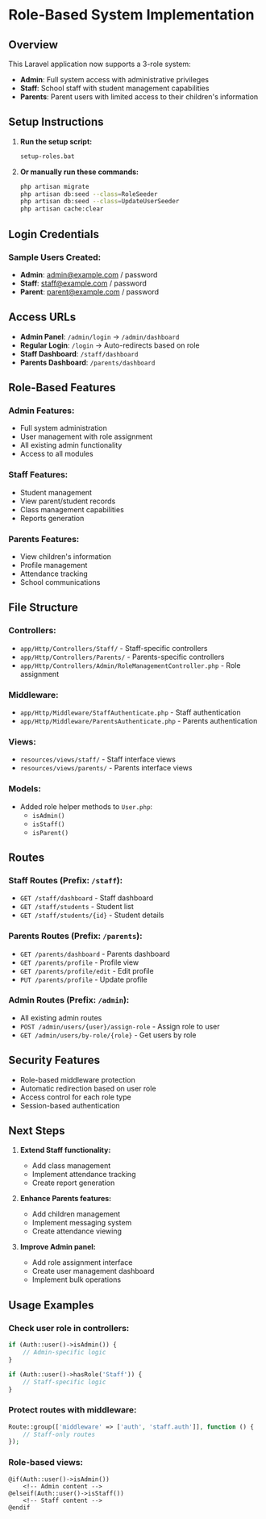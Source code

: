 # Role-Based System Implementation

## Overview
This Laravel application now supports a 3-role system:
- **Admin**: Full system access with administrative privileges
- **Staff**: School staff with student management capabilities  
- **Parents**: Parent users with limited access to their children's information

## Setup Instructions

1. **Run the setup script:**
   ```bash
   setup-roles.bat
   ```

2. **Or manually run these commands:**
   ```bash
   php artisan migrate
   php artisan db:seed --class=RoleSeeder
   php artisan db:seed --class=UpdateUserSeeder
   php artisan cache:clear
   ```

## Login Credentials

### Sample Users Created:
- **Admin**: admin@example.com / password
- **Staff**: staff@example.com / password  
- **Parent**: parent@example.com / password

## Access URLs

- **Admin Panel**: `/admin/login` → `/admin/dashboard`
- **Regular Login**: `/login` → Auto-redirects based on role
- **Staff Dashboard**: `/staff/dashboard`
- **Parents Dashboard**: `/parents/dashboard`

## Role-Based Features

### Admin Features:
- Full system administration
- User management with role assignment
- All existing admin functionality
- Access to all modules

### Staff Features:
- Student management
- View parent/student records
- Class management capabilities
- Reports generation

### Parents Features:
- View children's information
- Profile management
- Attendance tracking
- School communications

## File Structure

### Controllers:
- `app/Http/Controllers/Staff/` - Staff-specific controllers
- `app/Http/Controllers/Parents/` - Parents-specific controllers
- `app/Http/Controllers/Admin/RoleManagementController.php` - Role assignment

### Middleware:
- `app/Http/Middleware/StaffAuthenticate.php` - Staff authentication
- `app/Http/Middleware/ParentsAuthenticate.php` - Parents authentication

### Views:
- `resources/views/staff/` - Staff interface views
- `resources/views/parents/` - Parents interface views

### Models:
- Added role helper methods to `User.php`:
  - `isAdmin()`
  - `isStaff()`
  - `isParent()`

## Routes

### Staff Routes (Prefix: `/staff`):
- `GET /staff/dashboard` - Staff dashboard
- `GET /staff/students` - Student list
- `GET /staff/students/{id}` - Student details

### Parents Routes (Prefix: `/parents`):
- `GET /parents/dashboard` - Parents dashboard  
- `GET /parents/profile` - Profile view
- `GET /parents/profile/edit` - Edit profile
- `PUT /parents/profile` - Update profile

### Admin Routes (Prefix: `/admin`):
- All existing admin routes
- `POST /admin/users/{user}/assign-role` - Assign role to user
- `GET /admin/users/by-role/{role}` - Get users by role

## Security Features

- Role-based middleware protection
- Automatic redirection based on user role
- Access control for each role type
- Session-based authentication

## Next Steps

1. **Extend Staff functionality:**
   - Add class management
   - Implement attendance tracking
   - Create report generation

2. **Enhance Parents features:**
   - Add children management
   - Implement messaging system
   - Create attendance viewing

3. **Improve Admin panel:**
   - Add role assignment interface
   - Create user management dashboard
   - Implement bulk operations

## Usage Examples

### Check user role in controllers:
```php
if (Auth::user()->isAdmin()) {
    // Admin-specific logic
}

if (Auth::user()->hasRole('Staff')) {
    // Staff-specific logic
}
```

### Protect routes with middleware:
```php
Route::group(['middleware' => ['auth', 'staff.auth']], function () {
    // Staff-only routes
});
```

### Role-based views:
```blade
@if(Auth::user()->isAdmin())
    <!-- Admin content -->
@elseif(Auth::user()->isStaff())
    <!-- Staff content -->
@endif
```